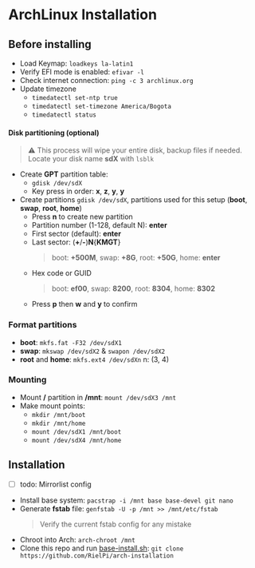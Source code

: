 # ArchLinux Installation

## Before installing
- Load Keymap: `loadkeys la-latin1`
- Verify EFI mode is enabled: `efivar -l`
- Check internet connection: `ping -c 3 archlinux.org`
- Update timezone
  - `timedatectl set-ntp true`
  - `timedatectl set-timezone America/Bogota`
  - `timedatectl status`

#### Disk partitioning (optional)

> ⚠ This process will wipe your entire disk, backup files if needed. Locate your disk name **sdX** with `lsblk` 

- Create **GPT** partition table:
  - `gdisk /dev/sdX`
  - Key press in order: **x**, **z**, **y**, **y**
- Create partitions `gdisk /dev/sdX`, partitions used for this setup (**boot**, **swap**, **root**, **home**)
  - Press **n** to create new partition
  - Partition number (1-128, default N): **enter**
  - First sector (default): **enter**
  - Last sector: (**+**/**-**)**N**{**KMGT**}
    > boot: **+500M**, swap: **+8G**, root: **+50G**, home: **enter**
  - Hex code or GUID
    > boot: **ef00**, swap: **8200**, root: **8304**, home: **8302**
  - Press **p** then **w** and **y** to confirm

### Format partitions
- **boot**: `mkfs.fat -F32 /dev/sdX1`
- **swap**: `mkswap /dev/sdX2` & `swapon /dev/sdX2`
- **root** and **home**: `mkfs.ext4 /dev/sdXn` n: (3, 4)

### Mounting
- Mount **/** partition in **/mnt**: `mount /dev/sdX3 /mnt`
- Make mount points:
  - `mkdir /mnt/boot`
  - `mkdir /mnt/home`
  - `mount /dev/sdX1 /mnt/boot`
  - `mount /dev/sdX4 /mnt/home`

## Installation

- [ ] todo: Mirrorlist config

- Install base system: `pacstrap -i /mnt base base-devel git nano`
- Generate **fstab** file: `genfstab -U -p /mnt >> /mnt/etc/fstab`
  > Verify the current fstab config for any mistake
- Chroot into Arch: `arch-chroot /mnt`
- Clone this repo and run [base-install.sh](base-install.sh): `git clone https://github.com/RielPi/arch-installation`
